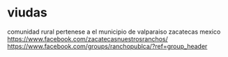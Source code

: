 # viudas
comunidad rural pertenese a el municipio de valparaiso zacatecas mexico
https://www.facebook.com/zacatecasnuestrosranchos/
https://www.facebook.com/groups/ranchopublca/?ref=group_header
